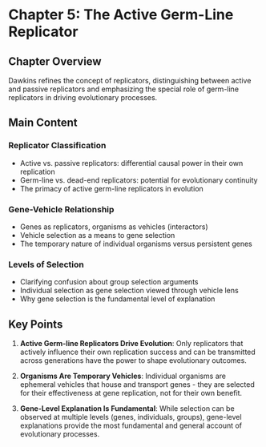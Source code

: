# Chapter 5: The Active Germ-Line Replicator

## Chapter Overview
Dawkins refines the concept of replicators, distinguishing between active and passive replicators and emphasizing the special role of germ-line replicators in driving evolutionary processes.

## Main Content

### Replicator Classification
- Active vs. passive replicators: differential causal power in their own replication
- Germ-line vs. dead-end replicators: potential for evolutionary continuity
- The primacy of active germ-line replicators in evolution

### Gene-Vehicle Relationship
- Genes as replicators, organisms as vehicles (interactors)
- Vehicle selection as a means to gene selection
- The temporary nature of individual organisms versus persistent genes

### Levels of Selection
- Clarifying confusion about group selection arguments
- Individual selection as gene selection viewed through vehicle lens
- Why gene selection is the fundamental level of explanation

## Key Points

1. **Active Germ-line Replicators Drive Evolution**: Only replicators that actively influence their own replication success and can be transmitted across generations have the power to shape evolutionary outcomes.

2. **Organisms Are Temporary Vehicles**: Individual organisms are ephemeral vehicles that house and transport genes - they are selected for their effectiveness at gene replication, not for their own benefit.

3. **Gene-Level Explanation Is Fundamental**: While selection can be observed at multiple levels (genes, individuals, groups), gene-level explanations provide the most fundamental and general account of evolutionary processes.